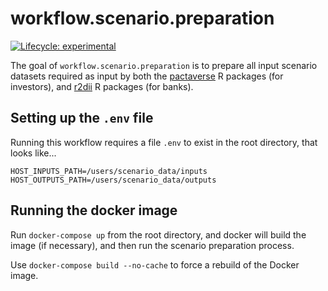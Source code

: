 # workflow.scenario.preparation

<!-- badges: start -->

[![Lifecycle:
experimental](https://img.shields.io/badge/lifecycle-experimental-orange.svg)](https://lifecycle.r-lib.org/articles/stages.html#experimental) 
<!-- badges: end -->

The goal of `workflow.scenario.preparation` is to prepare all input scenario datasets required as input by both the [pactaverse](https://rmi-pacta.github.io/pactaverse/) R packages (for investors), and [r2dii](https://rmi-pacta.github.io/r2dii.analysis/) R packages (for banks).

## Setting up the `.env` file

Running this workflow requires a file `.env` to exist in the root directory, that looks like...

```
HOST_INPUTS_PATH=/users/scenario_data/inputs
HOST_OUTPUTS_PATH=/users/scenario_data/outputs
```

## Running the docker image

Run `docker-compose up` from the root directory, and docker will build the image (if necessary), and then run the scenario preparation process.

Use `docker-compose build --no-cache` to force a rebuild of the Docker image.
